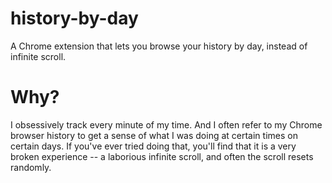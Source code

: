 # history-by-day
A Chrome extension that lets you browse your history by day, instead of infinite scroll.

# Why?

I obsessively track every minute of my time. And I often refer to my Chrome browser history to get a sense of what I was doing at certain times on certain days. If you've ever tried doing that, you'll find that it is a very broken experience -- a laborious infinite scroll, and often the scroll resets randomly.